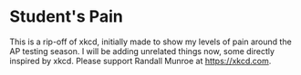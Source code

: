 # Student's Pain
This is a rip-off of xkcd, initially made to show my levels of pain around the AP testing season. I will be adding unrelated things now, some directly inspired by xkcd. Please support Randall Munroe at https://xkcd.com.
